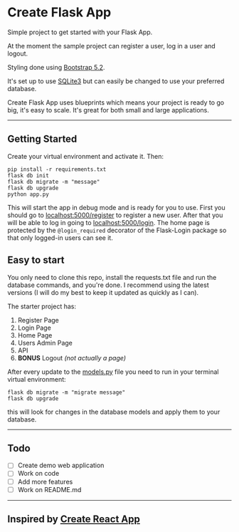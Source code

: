 # Create Flask App

Simple project to get started with your Flask App.

At the moment the sample project can register a user, log in a user and logout.

Styling done using [Bootstrap 5.2](https://getbootstrap.com/).

It's set up to use [SQLite3](https://www.sqlite.org) but can easily be changed to use your preferred database.

Create Flask App uses blueprints which means your project is ready to go big, it's easy to scale. It's great for both
small and large applications.

---

## Getting Started

Create your virtual environment and activate it. Then:

```
pip install -r requirements.txt
flask db init
flask db migrate -m "message"
flask db upgrade
python app.py
```

This will start the app in debug mode and is ready for you to use. First you should go
to [localhost:5000/register](http://localhost:5000/register) to register a new user. After that you will be able to log in
going to [localhost:5000/login](http://localhost:5000/login). The home page is protected by the ```@login_required``` decorator
of the Flask-Login package so that only logged-in users can see it.

## Easy to start

You only need to clone this repo, install the requests.txt file and run the database commands, and you're done. I
recommend using the latest versions (I will do my best to keep it updated as quickly as I can).

The starter project has:

1. Register Page
2. Login Page
3. Home Page
4. Users Admin Page
5. API
6. **BONUS** Logout *(not actually a page)*

After every update to the [models.py](https://github.com/Gl0deanR/flask-starter-app/blob/main/flaskstarterapp/models.py) 
file you need to run in your terminal virtual environment:
```
flask db migrate -m "migrate message"
flask db upgrade
```
this will look for changes in the database models and apply them to your database.

---

## Todo

- [ ] Create demo web application
- [ ] Work on code
- [ ] Add more features
- [ ] Work on README.md

---

## Inspired by [Create React App](https://github.com/facebook/create-react-app)
